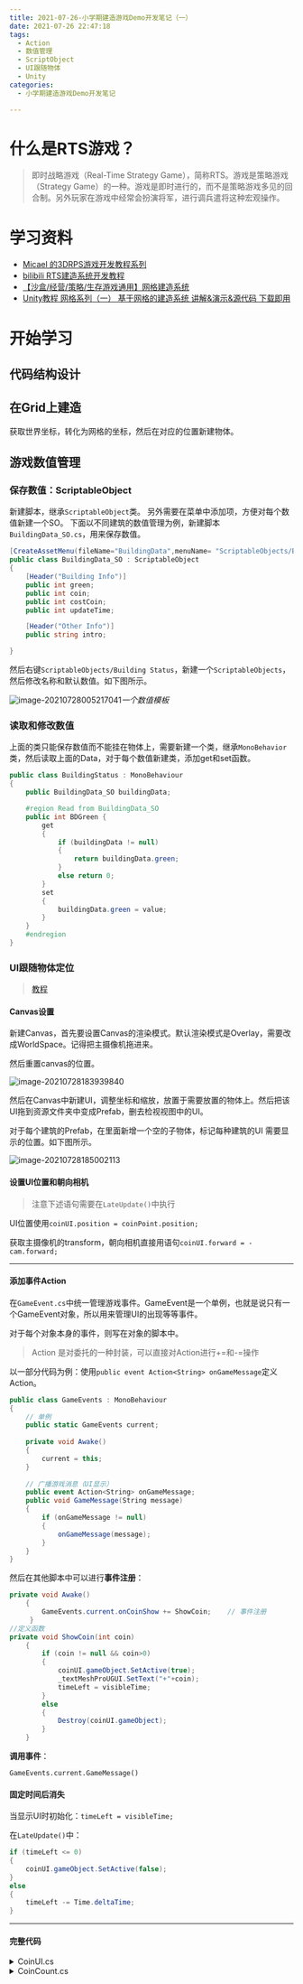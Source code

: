 ```yaml
---
title: 2021-07-26-小学期建造游戏Demo开发笔记（一）
date: 2021-07-26 22:47:18
tags:
  - Action
  - 数值管理
  - ScriptObject
  - UI跟随物体
  - Unity
categories:
  - 小学期建造游戏Demo开发笔记

---
```


# 什么是RTS游戏？

> 即时战略游戏（Real-Time Strategy Game），简称RTS。游戏是策略游戏（Strategy Game）的一种。游戏是即时进行的，而不是策略游戏多见的回合制。另外玩家在游戏中经常会扮演将军，进行调兵遣将这种宏观操作。

# 学习资料

* [Micael 的3DRPS游戏开发教程系列](https://space.bilibili.com/370283072/channel/seriesdetail?sid=211995)
* [bilibili RTS建造系统开发教程](https://www.bilibili.com/video/BV1b5411P7NE?p=2)
* [【沙盒/经营/策略/生存游戏通用】网格建造系统](https://www.bilibili.com/video/BV1TK4y1g7Se/?spm_id_from=333.788.recommend_more_video.0)
* [Unity教程 网格系列（一） 基于网格的建造系统 讲解&演示&源代码 下载即用](https://www.bilibili.com/video/BV1Vb4y1y7F5/?spm_id_from=333.788.recommend_more_video.1)

<!-- more -->

# 开始学习

## 代码结构设计

## 在Grid上建造

获取世界坐标，转化为网格的坐标，然后在对应的位置新建物体。



## 游戏数值管理
### 保存数值：ScriptableObject

新建脚本，继承`ScriptableObject`类。
另外需要在菜单中添加项，方便对每个数值新建一个SO。
下面以不同建筑的数值管理为例，新建脚本`BuildingData_SO.cs`，用来保存数值。

```c#
[CreateAssetMenu(fileName="BuildingData",menuName= "ScriptableObjects/Building Status")]
public class BuildingData_SO : ScriptableObject
{
    [Header("Building Info")]
    public int green;
    public int coin;
    public int costCoin;
    public int updateTime;

    [Header("Other Info")]
    public string intro;

}
```
然后右键`ScriptableObjects/Building Status`，新建一个`ScriptableObjects`，然后修改名称和默认数值。如下图所示。

![image-20210728005217041](https://github.com/HQiuzi/HQiuzi.github.io/raw/master/images/2021-07-26-RTS建造系统开发学习笔记（一）/image-20210728005217041-16274047480671.png)_一个数值模板_

### 读取和修改数值

​	上面的类只能保存数值而不能挂在物体上，需要新建一个类，继承`MonoBehavior`类，然后读取上面的Data，对于每个数值新建类，添加get和set函数。

```c#
public class BuildingStatus : MonoBehaviour
{
    public BuildingData_SO buildingData;

    #region Read from BuildingData_SO
    public int BDGreen {
        get
        {
            if (buildingData != null)
            {
                return buildingData.green;
            }
            else return 0;
        }
        set
        {
            buildingData.green = value;
        }
    }
    #endregion
}
```

### UI跟随物体定位

> [教程](https://www.bilibili.com/video/BV1ew41197m1)

#### Canvas设置

新建Canvas，首先要设置Canvas的渲染模式。默认渲染模式是Overlay，需要改成WorldSpace。记得把主摄像机拖进来。

然后重置canvas的位置。

![image-20210728183939840](https://github.com/HQiuzi/HQiuzi.github.io/raw/master/images/2021-07-26-RTS建造系统开发学习笔记（一）/image-20210728183939840-16274687829251.png)

然后在Canvas中新建UI，调整坐标和缩放，放置于需要放置的物体上。然后把该UI拖到资源文件夹中变成Prefab，删去检视视图中的UI。

对于每个建筑的Prefab，在里面新增一个空的子物体，标记每种建筑的UI 需要显示的位置。如下图所示。

![image-20210728185002113](https://github.com/HQiuzi/HQiuzi.github.io/raw/master/images/2021-07-26-RTS建造系统开发学习笔记（一）/image-20210728185002113-16274694030602.png)



#### 设置UI位置和朝向相机

<div class="warning">

> 注意下述语句需要在`LateUpdate()`中执行

</div>

UI位置使用`coinUI.position = coinPoint.position;`

获取主摄像机的transform，朝向相机直接用语句`coinUI.forward = -cam.forward;`

------



#### 添加事件Action

在`GameEvent.cs`中统一管理游戏事件。GameEvent是一个单例，也就是说只有一个GameEvent对象，所以用来管理UI的出现等等事件。

对于每个对象本身的事件，则写在对象的脚本中。

> Action 是对委托的一种封装，可以直接对Action进行+=和-=操作

以一部分代码为例：使用`public event Action<String> onGameMessage`定义Action。

```c#
public class GameEvents : MonoBehaviour
{   
    // 单例
    public static GameEvents current;
    
    private void Awake()
    {
        current = this;
    }
    
    // 广播游戏消息（UI显示）
    public event Action<String> onGameMessage;
    public void GameMessage(String message)
    {
        if (onGameMessage != null)
        {
            onGameMessage(message);
        }    
    }
}
```

然后在其他脚本中可以进行**事件注册**：

```c#
private void Awake()
    {
        GameEvents.current.onCoinShow += ShowCoin;    // 事件注册
     }
//定义函数
private void ShowCoin(int coin)
    {
        if (coin != null && coin>0)
        {
            coinUI.gameObject.SetActive(true);
            _textMeshProUGUI.SetText("+"+coin);
            timeLeft = visibleTime;
        }
        else
        {
            Destroy(coinUI.gameObject);
        }
    }
```

**调用事件**：

`GameEvents.current.GameMessage()`



#### 固定时间后消失

当显示UI时初始化：`timeLeft = visibleTime;`

在`LateUpdate()`中：

```c#
if (timeLeft <= 0)
{
    coinUI.gameObject.SetActive(false);
}
else
{
    timeLeft -= Time.deltaTime;
}
```

------



#### 完整代码

<details>
  <summary>CoinUI.cs</summary>

  ```c#
   public class CoinUI : MonoBehaviour
{
    public GameObject coinPrefab;
    public Transform coinPoint;
    public float visibleTime;
    public bool isVisible=true;

    private TextMeshProUGUI _textMeshProUGUI;
    private float timeLeft;

    Transform coinUI;
    Transform cam;
    BuildingController currentController;

    private void Start()
    {
        currentController = GetComponent<BuildingController>();
        currentController.onCoinShow += ShowCoin;    // 事件注册
        currentController.onCoinHide += HideCoin;    // 事件注册
        coinPoint = transform.Find("CoinPoint");
    }

    void OnEnable()
    {
        cam = Camera.main.transform;
        foreach(Canvas canvas in FindObjectsOfType<Canvas>())
        {
            if(canvas.renderMode == RenderMode.WorldSpace)
            {
                coinUI = Instantiate(coinPrefab, canvas.transform).transform;
                coinUI.gameObject.SetActive(false);
                _textMeshProUGUI = coinUI.transform.Find("Text").GetComponent<TextMeshProUGUI>();

            }
        }
    }
    private void ShowCoin(int coin)
    {
        Debug.Log("收入：" + coin);
        if (coin != null && coin>0)
        {
            coinUI.gameObject.SetActive(true);
            _textMeshProUGUI.text="+"+coin;
            timeLeft = visibleTime;
        }
        else
        {
            Destroy(coinUI.gameObject);
        }
    }
    private void HideCoin()
    {
        coinUI.gameObject.SetActive(false);
    }

    void LateUpdate()
    {
        if (coinUI != null)
        {
            coinUI.position = coinPoint.position;
            coinUI.forward = cam.forward;

            if (!isVisible)
            {
                if (timeLeft <= 0)
                {
                    HideCoin();
                }
                else
                {
                    timeLeft -= Time.deltaTime;
                }
            }
            
        }
    }

}
  ```

</details>




<details>
  <summary>CoinCount.cs</summary>

~~~c#
```c#
    public class CoinCount : MonoBehaviour
{
    private TextMeshProUGUI _textMeshProUGUI;

    // Start is called before the first frame update
    void Awake()
    {
        _textMeshProUGUI = transform.GetComponentsInChildren<TextMeshProUGUI>()[0];

        // 添加事件响应
        GameEvents.current.onCoinCountChange += ChangeCoinCount;
    }

    private void ChangeCoinCount(int coin)
    {
        
        int allCoin = GameManager.getGM.Coin;
        String str = String.Format("经济值："+allCoin);
        _textMeshProUGUI.SetText(str);
        Debug.Log("剩余：" + allCoin);
    }
}
```
~~~

</details>



   





